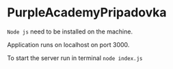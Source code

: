# PurpleAcademyPripadovka
`Node js` need to be installed on the machine.

Application runs on localhost on port 3000.

To start the server run in terminal `node index.js`

